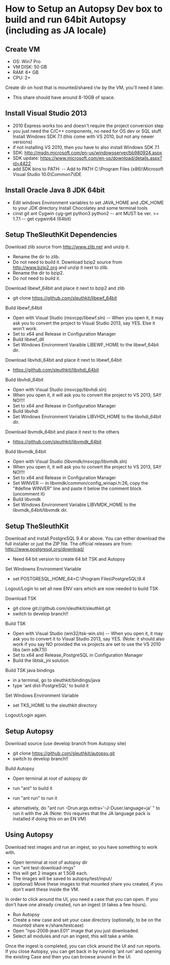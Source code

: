 # How to Setup an Autopsy Dev box to build and run 64bit Autopsy (including as JA locale) #

## Create VM ##
- OS: Win7 Pro
- VM DISK: 50 GB
- RAM: 6+ GB
- CPU: 2+

Create dir on host that is mounted/shared r/w by the VM, you'll need it later. 
- This share should have around 8-10GB of space.

## Install Visual Studio 2013 ##
- 2010 Express works too and doesn't require the project conversion step
- you just need the C/C++ components, no need for OS dev or SQL stuff.
Install Windows SDK 7.1 (this come with VS 2010, but not any newer versions)
- if not installing VS 2010, then you have to also install Windows SDK 7.1
- SDK: http://msdn.microsoft.com/en-us/windowsserver/bb980924.aspx
- SDK update: https://www.microsoft.com/en-us/download/details.aspx?id=4422
- add SDK bins to PATH:
-- Add to PATH C:\Program Files (x86)\Microsoft Visual Studio 10.0\Common7\IDE

## Install Oracle Java 8 JDK 64bit ##
- Edit windows Environment variables to set JAVA_HOME and JDK_HOME to your JDK directory
Install Chocolatey and some terminal tools
- cinst git ant Cygwin cyg-get python3 python2
-- ant MUST be ver. >= 1.7.1
-- get cygwin64 (64bit)

## Setup TheSleuthKit Dependencies ##

Download zlib source from http://www.zlib.net and unzip it.
- Rename the dir to zlib.
- Do not need to build it.
Download bzip2 source from http://www.bzip2.org and unzip it next to zlib.
- Rename the dir to bzip2.
- Do not need to build it.

Download libewf_64bit and place it next to bzip2 and zlib
- git clone https://github.com/sleuthkit/libewf_64bit

Build libewf_64bit
- Open with Visual Studio (msvcpp/libewf.sln)
-- When you open it, it may ask you to convert the project to Visual Studio 2013, say YES. Else it won't work.
- Set to x64 and Release in Configuration Manager
- Build libewf_dll
- Set Windows Environment Varaible LIBEWF_HOME to the libewf_64bit dir.

Download libvhdi_64bit and place it next to libewf_64bit
- https://github.com/sleuthkit/libvhdi_64bit

Build libvhdi_64bit
- Open with Visual Studio (msvcpp/libvhdi.sln)
- When you open it, it will ask you to convert the project to VS 2013, SAY NO!!!!
- Set to x64 and Release in Configuration Manager
- Build libvhdi
- Set Windows Environment Variable LIBVHDI_HOME to the libvhdi_64bit dir.

Download lbvmdk_64bit and place it next to the others
- https://github.com/sleuthkit/libvmdk_64bit

Build libvmdk_64bit
- Open with Visual Studio (libvmdk/msvcpp/libvmdk.sln)
- When you open it, it will ask you to convert the project to VS 2013, SAY NO!!!!
- Set to x64 and Release in Configuration Manager
- Set WINVER
-- in libvmdk/common/config_winapi.h:26, copy the "#define WINVER" line and paste it below the comment block (uncomment it)
- Build libvmdk
- Set Windows Environment Variable LIBVMDK_HOME to the libvmdk_64bit/libvmdk dir.


## Setup TheSleuthKit ##

Download and install PostgreSQL 9.4 or above. You can either download
the full installer or just the ZIP file. The official releases are from:
http://www.postgresql.org/download/
- Need 64 bit version to create 64 bit TSK and Autopsy

Set Windowns Environment Variable
- set POSTGRESQL_HOME_64=C:\Program Files\PostgreSQL\9.4

Logout/Login to set all new ENV vars which are now needed to build TSK

Download TSK
- git clone git://github.com/sleuthkit/sleuthkit.git
- switch to develop branch!!

Build TSK
- Open with Visual Studio (win32/tsk-win.sln)
-- When you open it, it may ask you to convert it to Visual Studio 2013, say YES. (Note: it should also work if you say NO provided the vs projects are set to use the VS 2010 libs (win sdk7.1))
- Set to x64 and Release_PostgreSQL in Configuration Manager
- Build the libtsk_jni solution

Build TSK java bindings
- in a terminal, go to sleuthkit/bindings/java
- type 'ant dist-PostgreSQL' to build it

Set Windows Environment Variable
- set TKS_HOME to the sleuthkit directory

Logout/Login again.

## Setup Autopsy ##

Download source (use develop branch from Autopsy site)
- git clone  https://github.com/sleuthkit/autopsy.git
- switch to develop branch!!

Build Autopsy
- Open terminal at root of autopsy dir
- run "ant" to build it
- run "ant run" to run it

- alternatively, do  "ant run -Drun.args.extra='-J-Duser.language=ja' " to run it with the JA  (Note: this requires that the JA language pack is installed if doing this on an EN VM)

## Using Autopsy ##
Download test images and run an ingest, so you have something to work with.
- Open terminal at root of autopsy dir
- run "ant test-download-imgs"
- this will get 2 images at 1.5GB each.
- The images will be saved to autopsy/test/input/
- (optional) Move these images to that mounted share you created, if you don't want these inside the VM.

In order to click around the UI, you need a case that you can open. If you don't have one already created, run an ingest (it takes a few hours).
- Run Autopsy
- Create a new case and set your case directory (optionally, to be on the mounted share e:/share/testcase)
- Open "nps-2008-jean.E01" image that you just downloaded.
- Select all modules and run an ingest, this will take a while.

Once the ingest is completed, you can click around the UI and run reports.
If you close Autopsy, you can get back in by running 'ant run' and opening the existing Case and then you can browse around in the UI.


